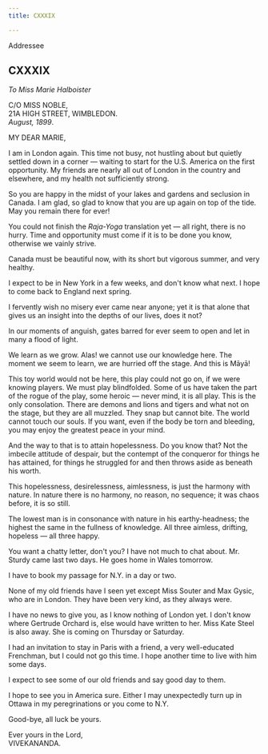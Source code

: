 ```yaml
---
title: CXXXIX

---
```





  

  
 Addressee

## CXXXIX

*To Miss Marie Halboister*

C/O MISS NOBLE,  
21A HIGH STREET, WIMBLEDON.  
*August, 1899*.

MY DEAR MARIE,

I am in London again. This time not busy, not hustling about but quietly
settled down in a corner — waiting to start for the U.S. America on the
first opportunity. My friends are nearly all out of London in the
country and elsewhere, and my health not sufficiently strong.

So you are happy in the midst of your lakes and gardens and seclusion in
Canada. I am glad, so glad to know that you are up again on top of the
tide. May you remain there for ever!

You could not finish the *Raja-Yoga* translation yet — all right, there
is no hurry. Time and opportunity must come if it is to be done you
know, otherwise we vainly strive.

Canada must be beautiful now, with its short but vigorous summer, and
very healthy.

I expect to be in New York in a few weeks, and don't know what next. I
hope to come back to England next spring.

I fervently wish no misery ever came near anyone; yet it is that alone
that gives us an insight into the depths of our lives, does it not?

In our moments of anguish, gates barred for ever seem to open and let in
many a flood of light.

We learn as we grow. Alas! we cannot use our knowledge here. The moment
we seem to learn, we are hurried off the stage. And this is Māyā!

This toy world would not be here, this play could not go on, if we were
knowing players. We must play blindfolded. Some of us have taken the
part of the rogue of the play, some heroic — never mind, it is all play.
This is the only consolation. There are demons and lions and tigers and
what not on the stage, but they are all muzzled. They snap but cannot
bite. The world cannot touch our souls. If you want, even if the body be
torn and bleeding, you may enjoy the greatest peace in your mind.

And the way to that is to attain hopelessness. Do you know that? Not the
imbecile attitude of despair, but the contempt of the conqueror for
things he has attained, for things he struggled for and then throws
aside as beneath his worth.

This hopelessness, desirelessness, aimlessness, is just the harmony with
nature. In nature there is no harmony, no reason, no sequence; it was
chaos before, it is so still.

The lowest man is in consonance with nature in his earthy-headness; the
highest the same in the fullness of knowledge. All three aimless,
drifting, hopeless — all three happy.

You want a chatty letter, don't you? I have not much to chat about. Mr.
Sturdy came last two days. He goes home in Wales tomorrow.

I have to book my passage for N.Y. in a day or two.

None of my old friends have I seen yet except Miss Souter and Max Gysic,
who are in London. They have been very kind, as they always were.

I have no news to give you, as I know nothing of London yet. I don't
know where Gertrude Orchard is, else would have written to her. Miss
Kate Steel is also away. She is coming on Thursday or Saturday.

I had an invitation to stay in Paris with a friend, a very well-educated
Frenchman, but I could not go this time. I hope another time to live
with him some days.

I expect to see some of our old friends and say good day to them.

I hope to see you in America sure. Either I may unexpectedly turn up in
Ottawa in my peregrinations or you come to N.Y.

Good-bye, all luck be yours.

Ever yours in the Lord,  
VIVEKANANDA.


